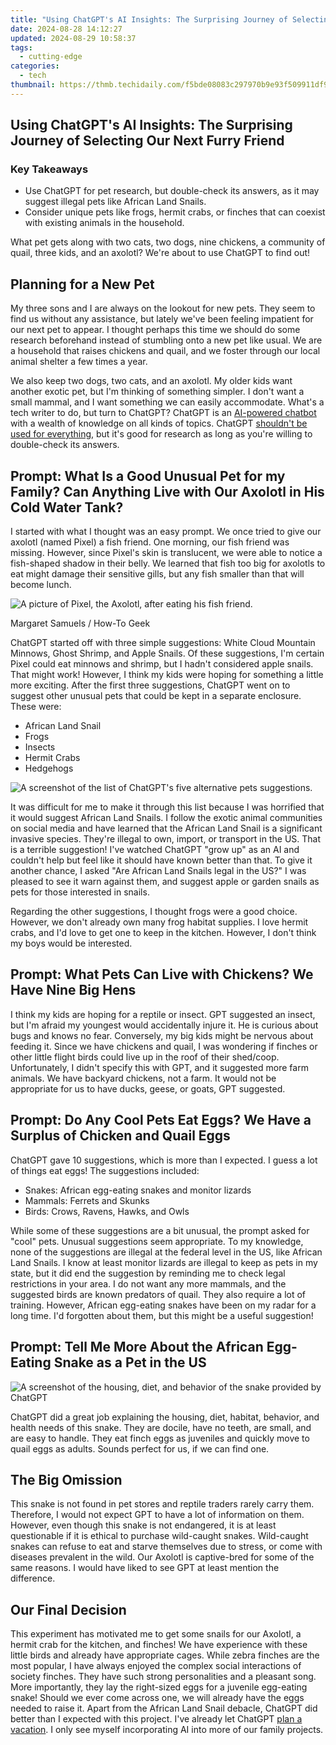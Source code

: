 ```yaml
---
title: "Using ChatGPT's AI Insights: The Surprising Journey of Selecting Our Next Furry Friend"
date: 2024-08-28 14:12:27
updated: 2024-08-29 10:58:37
tags:
  - cutting-edge
categories:
  - tech
thumbnail: https://thmb.techidaily.com/f5bde08083c297970b9e93f509911df9c27588c391ed27c568746499c49e24b7.jpg
---
```


## Using ChatGPT's AI Insights: The Surprising Journey of Selecting Our Next Furry Friend

### Key Takeaways

* Use ChatGPT for pet research, but double-check its answers, as it may suggest illegal pets like African Land Snails.
* Consider unique pets like frogs, hermit crabs, or finches that can coexist with existing animals in the household.

 What pet gets along with two cats, two dogs, nine chickens, a community of quail, three kids, and an axolotl? We're about to use ChatGPT to find out!

##  Planning for a New Pet

 My three sons and I are always on the lookout for new pets. They seem to find us without any assistance, but lately we've been feeling impatient for our next pet to appear. I thought perhaps this time we should do some research beforehand instead of stumbling onto a new pet like usual. We are a household that raises chickens and quail, and we foster through our local animal shelter a few times a year.

 We also keep two dogs, two cats, and an axolotl. My older kids want another exotic pet, but I'm thinking of something simpler. I don't want a small mammal, and I want something we can easily accommodate. What's a tech writer to do, but turn to ChatGPT? ChatGPT is an [AI-powered chatbot](https://smart-video-editing.techidaily.com/new-how-to-find-free-sites-for-sound-effect-and-add-them-in-final-cut-pro-for-2024/) with a wealth of knowledge on all kinds of topics. ChatGPT [shouldn't be used for everything](https://youtube-webster.techidaily.com/-comprehensible-explanation-of-youtubes-viewership-puzzle/), but it's good for research as long as you're willing to double-check its answers.

##  Prompt: What Is a Good Unusual Pet for my Family? Can Anything Live with Our Axolotl in His Cold Water Tank?

 I started with what I thought was an easy prompt. We once tried to give our axolotl (named Pixel) a fish friend. One morning, our fish friend was missing. However, since Pixel's skin is translucent, we were able to notice a fish-shaped shadow in their belly. We learned that fish too big for axolotls to eat might damage their sensitive gills, but any fish smaller than that will become lunch.

![A picture of Pixel, the Axolotl, after eating his fish friend.](https://static1.howtogeekimages.com/wordpress/wp-content/uploads/2024/07/20220301_160859.jpg) 

Margaret Samuels / How-To Geek

 ChatGPT started off with three simple suggestions: White Cloud Mountain Minnows, Ghost Shrimp, and Apple Snails. Of these suggestions, I'm certain Pixel could eat minnows and shrimp, but I hadn't considered apple snails. That might work! However, I think my kids were hoping for something a little more exciting. After the first three suggestions, ChatGPT went on to suggest other unusual pets that could be kept in a separate enclosure. These were:

* African Land Snail
* Frogs
* Insects
* Hermit Crabs
* Hedgehogs

![A screenshot of the list of ChatGPT's five alternative pets suggestions.](https://static1.howtogeekimages.com/wordpress/wp-content/uploads/2024/07/screenshot-2024-07-26-000005.png) 

 It was difficult for me to make it through this list because I was horrified that it would suggest African Land Snails. I follow the exotic animal communities on social media and have learned that the African Land Snail is a significant invasive species. They're illegal to own, import, or transport in the US. That is a terrible suggestion! I've watched ChatGPT "grow up" as an AI and couldn't help but feel like it should have known better than that. To give it another chance, I asked "Are African Land Snails legal in the US?" I was pleased to see it warn against them, and suggest apple or garden snails as pets for those interested in snails.

 Regarding the other suggestions, I thought frogs were a good choice. However, we don't already own many frog habitat supplies. I love hermit crabs, and I'd love to get one to keep in the kitchen. However, I don't think my boys would be interested.

##  Prompt: What Pets Can Live with Chickens? We Have Nine Big Hens

 I think my kids are hoping for a reptile or insect. GPT suggested an insect, but I'm afraid my youngest would accidentally injure it. He is curious about bugs and knows no fear. Conversely, my big kids might be nervous about feeding it. Since we have chickens and quail, I was wondering if finches or other little flight birds could live up in the roof of their shed/coop. Unfortunately, I didn't specify this with GPT, and it suggested more farm animals. We have backyard chickens, not a farm. It would not be appropriate for us to have ducks, geese, or goats, GPT suggested.

##  Prompt: Do Any Cool Pets Eat Eggs? We Have a Surplus of Chicken and Quail Eggs

 ChatGPT gave 10 suggestions, which is more than I expected. I guess a lot of things eat eggs! The suggestions included:

* Snakes: African egg-eating snakes and monitor lizards
* Mammals: Ferrets and Skunks
* Birds: Crows, Ravens, Hawks, and Owls

 While some of these suggestions are a bit unusual, the prompt asked for "cool" pets. Unusual suggestions seem appropriate. To my knowledge, none of the suggestions are illegal at the federal level in the US, like African Land Snails. I know at least monitor lizards are illegal to keep as pets in my state, but it did end the suggestion by reminding me to check legal restrictions in your area. I do not want any more mammals, and the suggested birds are known predators of quail. They also require a lot of training. However, African egg-eating snakes have been on my radar for a long time. I'd forgotten about them, but this might be a useful suggestion!

##  Prompt: Tell Me More About the African Egg-Eating Snake as a Pet in the US

![A screenshot of the housing, diet, and behavior of the snake provided by ChatGPT](https://static1.howtogeekimages.com/wordpress/wp-content/uploads/2024/07/screenshot-2024-07-26-000400.png) 

 ChatGPT did a great job explaining the housing, diet, habitat, behavior, and health needs of this snake. They are docile, have no teeth, are small, and are easy to handle. They eat finch eggs as juveniles and quickly move to quail eggs as adults. Sounds perfect for us, if we can find one.

##  The Big Omission

 This snake is not found in pet stores and reptile traders rarely carry them. Therefore, I would not expect GPT to have a lot of information on them. However, even though this snake is not endangered, it is at least questionable if it is ethical to purchase wild-caught snakes. Wild-caught snakes can refuse to eat and starve themselves due to stress, or come with diseases prevalent in the wild. Our Axolotl is captive-bred for some of the same reasons. I would have liked to see GPT at least mention the difference.

##  Our Final Decision

 This experiment has motivated me to get some snails for our Axolotl, a hermit crab for the kitchen, and finches! We have experience with these little birds and already have appropriate cages. While zebra finches are the most popular, I have always enjoyed the complex social interactions of society finches. They have such strong personalities and a pleasant song. More importantly, they lay the right-sized eggs for a juvenile egg-eating snake! Should we ever come across one, we will already have the eggs needed to raise it. Apart from the African Land Snail debacle, ChatGPT did better than I expected with this project. I've already let ChatGPT [plan a vacation](https://vp-tips.techidaily.com/updated-in-2024-visual-impact-seamlessly-add-photos-to-your-instagram-account/). I only see myself incorporating AI into more of our family projects.

<ins class="adsbygoogle"
     style="display:block"
     data-ad-format="autorelaxed"
     data-ad-client="ca-pub-7571918770474297"
     data-ad-slot="1223367746"></ins>



<ins class="adsbygoogle"
     style="display:block"
     data-ad-client="ca-pub-7571918770474297"
     data-ad-slot="8358498916"
     data-ad-format="auto"
     data-full-width-responsive="true"></ins>
